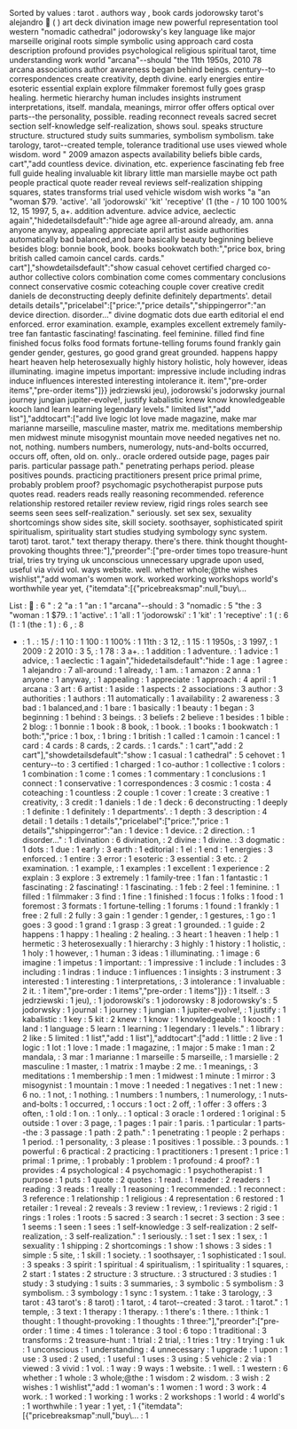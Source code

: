Sorted by values :
tarot . authors way , book cards jodorowsky tarot's alejandro  ( ) art deck divination image new powerful representation tool western "nomadic cathedral" jodorowsky's key language like major marseille original roots simple symbolic using approach card costa description profound provides psychological religious spiritual tarot, time understanding work world "arcana"--should "the 11th 1950s, 2010 78 arcana associations author awareness began behind beings. century--to correspondences create creativity, depth divine. early energies entire esoteric essential explain explore filmmaker foremost fully goes grasp healing. hermetic hierarchy human includes insights instrument interpretations, itself. mandala, meanings, mirror offer offers optical over parts--the personality, possible. reading reconnect reveals sacred secret section self-knowledge self-realization, shows soul. speaks structure structure. structured study suits summaries, symbolism symbolism. take tarology, tarot--created temple, tolerance traditional use uses viewed whole wisdom. word " 2009 amazon aspects availability beliefs bible cards, cart","add countless device. divination, etc. experience fascinating feb free full guide healing invaluable kit library little man marsielle maybe oct path people practical quote reader reveal reviews self-realization shipping squares, states transforms trial used vehicle wisdom wish works "a "an "woman $79. 'active'. 'all 'jodorowski' 'kit' 'receptive' (1 (the - / 10 100 100% 12, 15 1997, 5, a+. addition adventure. advice advice, aeclectic again","hidedetailsdefault":"hide age agree all-around already, am. anna anyone anyway, appealing appreciate april artist aside authorities automatically bad balanced,and bare basically beauty beginning believe besides blog: bonnie book, book. books bookwatch both:","price box, bring british called camoin cancel cards. cards." cart"],"showdetailsdefault":"show casual cehovet certified charged co-author collective colors combination come comes commentary conclusions connect conservative cosmic coteaching couple cover creative credit daniels de deconstructing deeply definite definitely departments'. detail details details","pricelabel":["price:","price details","shippingerror":"an device direction. disorder..." divine dogmatic dots due earth editorial el end enforced. error examination. example, examples excellent extremely family-tree fan fantastic fascinating! fascinating. feel feminine. filled find fine finished focus folks food formats fortune-telling forums found frankly gain gender gender, gestures, go good grand great grounded. happens happy heart heaven help heterosexually highly history holistic, holy however, ideas illuminating. imagine impetus important: impressive include including indras induce influences interested interesting intolerance it. item","pre-order items","pre-order items"]}} jedrziewski jeu), jodorowski's jodorwsky journal journey jungian jupiter-evolve!, justify kabalistic knew know knowledgeable kooch land learn learning legendary levels." limited list","add list"],"addtocart":["add live logic lot love made magazine, make mar marianne marseille, masculine master, matrix me. meditations membership men midwest minute misogynist mountain move needed negatives net no. not, nothing. numbers numbers, numerology, nuts-and-bolts occurred, occurs off, often, old on. only.. oracle ordered outside page, pages pair paris. particular passage path." penetrating perhaps period. please positives pounds. practicing practitioners present price primal prime, probably problem proof? psychomagic psychotherapist purpose puts quotes read. readers reads really reasoning recommended. reference relationship restored retailer review review, rigid rings roles search see seems seen sees self-realization." seriously. set sex sex, sexuality shortcomings show sides site, skill society. soothsayer, sophisticated spirit spiritualism, spirituality start studies studying symbology sync system. tarot) tarot. tarot." text therapy therapy. there's there. think thought thought-provoking thoughts three:"],"preorder":["pre-order times topo treasure-hunt trial, tries try trying uk unconscious unnecessary upgrade upon used, useful via vivid vol. ways website. well. whether whole;@the wishes wishlist","add woman's women work. worked working workshops world's worthwhile year yet, {"itemdata":[{"pricebreaksmap":null,"buy\\... 

List :
 : 6
" : 2
"a : 1
"an : 1
"arcana"--should : 3
"nomadic : 5
"the : 3
"woman : 1
$79. : 1
'active'. : 1
'all : 1
'jodorowski' : 1
'kit' : 1
'receptive' : 1
( : 6
(1 : 1
(the : 1
) : 6
, : 8
- : 1
. : 15
/ : 1
10 : 1
100 : 1
100% : 1
11th : 3
12, : 1
15 : 1
1950s, : 3
1997, : 1
2009 : 2
2010 : 3
5, : 1
78 : 3
a+. : 1
addition : 1
adventure. : 1
advice : 1
advice, : 1
aeclectic : 1
again","hidedetailsdefault":"hide : 1
age : 1
agree : 1
alejandro : 7
all-around : 1
already, : 1
am. : 1
amazon : 2
anna : 1
anyone : 1
anyway, : 1
appealing : 1
appreciate : 1
approach : 4
april : 1
arcana : 3
art : 6
artist : 1
aside : 1
aspects : 2
associations : 3
author : 3
authorities : 1
authors : 11
automatically : 1
availability : 2
awareness : 3
bad : 1
balanced,and : 1
bare : 1
basically : 1
beauty : 1
began : 3
beginning : 1
behind : 3
beings. : 3
beliefs : 2
believe : 1
besides : 1
bible : 2
blog: : 1
bonnie : 1
book : 8
book, : 1
book. : 1
books : 1
bookwatch : 1
both:","price : 1
box, : 1
bring : 1
british : 1
called : 1
camoin : 1
cancel : 1
card : 4
cards : 8
cards, : 2
cards. : 1
cards." : 1
cart","add : 2
cart"],"showdetailsdefault":"show : 1
casual : 1
cathedral" : 5
cehovet : 1
century--to : 3
certified : 1
charged : 1
co-author : 1
collective : 1
colors : 1
combination : 1
come : 1
comes : 1
commentary : 1
conclusions : 1
connect : 1
conservative : 1
correspondences : 3
cosmic : 1
costa : 4
coteaching : 1
countless : 2
couple : 1
cover : 1
create : 3
creative : 1
creativity, : 3
credit : 1
daniels : 1
de : 1
deck : 6
deconstructing : 1
deeply : 1
definite : 1
definitely : 1
departments'. : 1
depth : 3
description : 4
detail : 1
details : 1
details","pricelabel":["price:","price : 1
details","shippingerror":"an : 1
device : 1
device. : 2
direction. : 1
disorder..." : 1
divination : 6
divination, : 2
divine : 1
divine. : 3
dogmatic : 1
dots : 1
due : 1
early : 3
earth : 1
editorial : 1
el : 1
end : 1
energies : 3
enforced. : 1
entire : 3
error : 1
esoteric : 3
essential : 3
etc. : 2
examination. : 1
example, : 1
examples : 1
excellent : 1
experience : 2
explain : 3
explore : 3
extremely : 1
family-tree : 1
fan : 1
fantastic : 1
fascinating : 2
fascinating! : 1
fascinating. : 1
feb : 2
feel : 1
feminine. : 1
filled : 1
filmmaker : 3
find : 1
fine : 1
finished : 1
focus : 1
folks : 1
food : 1
foremost : 3
formats : 1
fortune-telling : 1
forums : 1
found : 1
frankly : 1
free : 2
full : 2
fully : 3
gain : 1
gender : 1
gender, : 1
gestures, : 1
go : 1
goes : 3
good : 1
grand : 1
grasp : 3
great : 1
grounded. : 1
guide : 2
happens : 1
happy : 1
healing : 2
healing. : 3
heart : 1
heaven : 1
help : 1
hermetic : 3
heterosexually : 1
hierarchy : 3
highly : 1
history : 1
holistic, : 1
holy : 1
however, : 1
human : 3
ideas : 1
illuminating. : 1
image : 6
imagine : 1
impetus : 1
important: : 1
impressive : 1
include : 1
includes : 3
including : 1
indras : 1
induce : 1
influences : 1
insights : 3
instrument : 3
interested : 1
interesting : 1
interpretations, : 3
intolerance : 1
invaluable : 2
it. : 1
item","pre-order : 1
items","pre-order : 1
items"]}} : 1
itself. : 3
jedrziewski : 1
jeu), : 1
jodorowski's : 1
jodorowsky : 8
jodorowsky's : 5
jodorwsky : 1
journal : 1
journey : 1
jungian : 1
jupiter-evolve!, : 1
justify : 1
kabalistic : 1
key : 5
kit : 2
knew : 1
know : 1
knowledgeable : 1
kooch : 1
land : 1
language : 5
learn : 1
learning : 1
legendary : 1
levels." : 1
library : 2
like : 5
limited : 1
list","add : 1
list"],"addtocart":["add : 1
little : 2
live : 1
logic : 1
lot : 1
love : 1
made : 1
magazine, : 1
major : 5
make : 1
man : 2
mandala, : 3
mar : 1
marianne : 1
marseille : 5
marseille, : 1
marsielle : 2
masculine : 1
master, : 1
matrix : 1
maybe : 2
me. : 1
meanings, : 3
meditations : 1
membership : 1
men : 1
midwest : 1
minute : 1
mirror : 3
misogynist : 1
mountain : 1
move : 1
needed : 1
negatives : 1
net : 1
new : 6
no. : 1
not, : 1
nothing. : 1
numbers : 1
numbers, : 1
numerology, : 1
nuts-and-bolts : 1
occurred, : 1
occurs : 1
oct : 2
off, : 1
offer : 3
offers : 3
often, : 1
old : 1
on. : 1
only.. : 1
optical : 3
oracle : 1
ordered : 1
original : 5
outside : 1
over : 3
page, : 1
pages : 1
pair : 1
paris. : 1
particular : 1
parts--the : 3
passage : 1
path : 2
path." : 1
penetrating : 1
people : 2
perhaps : 1
period. : 1
personality, : 3
please : 1
positives : 1
possible. : 3
pounds. : 1
powerful : 6
practical : 2
practicing : 1
practitioners : 1
present : 1
price : 1
primal : 1
prime, : 1
probably : 1
problem : 1
profound : 4
proof? : 1
provides : 4
psychological : 4
psychomagic : 1
psychotherapist : 1
purpose : 1
puts : 1
quote : 2
quotes : 1
read. : 1
reader : 2
readers : 1
reading : 3
reads : 1
really : 1
reasoning : 1
recommended. : 1
reconnect : 3
reference : 1
relationship : 1
religious : 4
representation : 6
restored : 1
retailer : 1
reveal : 2
reveals : 3
review : 1
review, : 1
reviews : 2
rigid : 1
rings : 1
roles : 1
roots : 5
sacred : 3
search : 1
secret : 3
section : 3
see : 1
seems : 1
seen : 1
sees : 1
self-knowledge : 3
self-realization : 2
self-realization, : 3
self-realization." : 1
seriously. : 1
set : 1
sex : 1
sex, : 1
sexuality : 1
shipping : 2
shortcomings : 1
show : 1
shows : 3
sides : 1
simple : 5
site, : 1
skill : 1
society. : 1
soothsayer, : 1
sophisticated : 1
soul. : 3
speaks : 3
spirit : 1
spiritual : 4
spiritualism, : 1
spirituality : 1
squares, : 2
start : 1
states : 2
structure : 3
structure. : 3
structured : 3
studies : 1
study : 3
studying : 1
suits : 3
summaries, : 3
symbolic : 5
symbolism : 3
symbolism. : 3
symbology : 1
sync : 1
system. : 1
take : 3
tarology, : 3
tarot : 43
tarot's : 8
tarot) : 1
tarot, : 4
tarot--created : 3
tarot. : 1
tarot." : 1
temple, : 3
text : 1
therapy : 1
therapy. : 1
there's : 1
there. : 1
think : 1
thought : 1
thought-provoking : 1
thoughts : 1
three:"],"preorder":["pre-order : 1
time : 4
times : 1
tolerance : 3
tool : 6
topo : 1
traditional : 3
transforms : 2
treasure-hunt : 1
trial : 2
trial, : 1
tries : 1
try : 1
trying : 1
uk : 1
unconscious : 1
understanding : 4
unnecessary : 1
upgrade : 1
upon : 1
use : 3
used : 2
used, : 1
useful : 1
uses : 3
using : 5
vehicle : 2
via : 1
viewed : 3
vivid : 1
vol. : 1
way : 9
ways : 1
website. : 1
well. : 1
western : 6
whether : 1
whole : 3
whole;@the : 1
wisdom : 2
wisdom. : 3
wish : 2
wishes : 1
wishlist","add : 1
woman's : 1
women : 1
word : 3
work : 4
work. : 1
worked : 1
working : 1
works : 2
workshops : 1
world : 4
world's : 1
worthwhile : 1
year : 1
yet, : 1
{"itemdata":[{"pricebreaksmap":null,"buy\\... : 1
